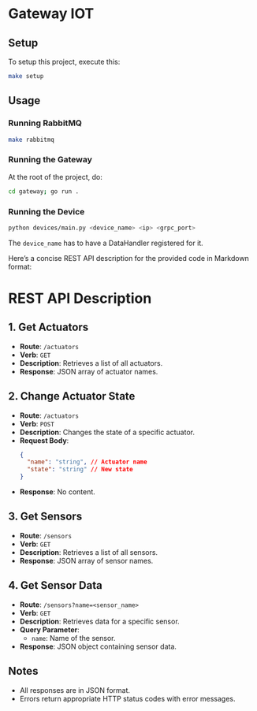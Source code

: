# Gateway IOT

## Setup

To setup this project, execute this:

```bash
make setup
```

## Usage

### Running RabbitMQ

```bash
make rabbitmq
```
### Running the Gateway

At the root of the project, do:

```bash
cd gateway; go run .
```

### Running the Device

```bash
python devices/main.py <device_name> <ip> <grpc_port>
```

The `device_name` has to have a DataHandler registered for it.

Here’s a concise REST API description for the provided code in Markdown format:

# REST API Description

## 1. Get Actuators
- **Route**: `/actuators`
- **Verb**: `GET`
- **Description**: Retrieves a list of all actuators.
- **Response**: JSON array of actuator names.

## 2. Change Actuator State
- **Route**: `/actuators`
- **Verb**: `POST`
- **Description**: Changes the state of a specific actuator.
- **Request Body**:
  ```json
  {
    "name": "string", // Actuator name
    "state": "string" // New state
  }
  ```
- **Response**: No content.

## 3. Get Sensors
- **Route**: `/sensors`
- **Verb**: `GET`
- **Description**: Retrieves a list of all sensors.
- **Response**: JSON array of sensor names.

## 4. Get Sensor Data
- **Route**: `/sensors?name=<sensor_name>`
- **Verb**: `GET`
- **Description**: Retrieves data for a specific sensor.
- **Query Parameter**:
  - `name`: Name of the sensor.
- **Response**: JSON object containing sensor data.

## Notes
- All responses are in JSON format.
- Errors return appropriate HTTP status codes with error messages.
